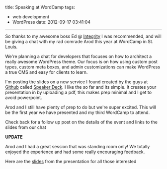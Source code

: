 title: Speaking at WordCamp
tags:
  - web development
  - WordPress
date: 2012-09-17 03:41:04
---

So thanks to my awesome boss Ed @ [Integrity](http://integritystl.com) I was recommended, and will be giving a chat with my rad comrade Arod this year at WordCamp in St. Louis.

We're planning a chat for developers that focuses on how to architect a really awesome WordPress theme. Our focus is on how using custom post types, custom meta boxes, and admin customizations can make WordPress a true CMS and easy for clients to learn.

I'm posting the slides on a new service I found created by the guys at [Github](http://github.com) called [Speaker Deck](http://speakerdeck.com). I like the so far and its simple. It creates your presentation in by uploading a pdf, this makes prep minimal and I get to avoid powerpoint.

Arod and I still have plenty of prep to do but we're super excited. This will be the first year we have presented and my third WordCamp to attend.

Check back for a follow up post on the details of the event and links to the slides from our chat

**UPDATE**

Arod and I had a great session that was standing room only! We totally enjoyed the experience and had some really encouraging feedback.

Here are the [slides](https://speakerdeck.com/ollo/wcstl12) from the presentation for all those interested
